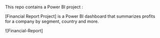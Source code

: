 This repo contains a Power BI project :

[Financial Report Project] is a Power BI dashboard that summarizes profits for a company by segment, country and more.


![Financial-Report]
